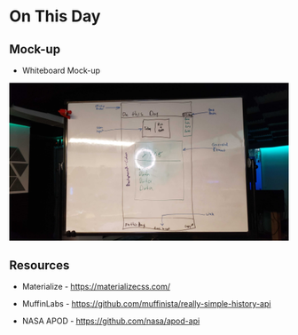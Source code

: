 # On This Day


## Mock-up


* Whiteboard Mock-up

![Whiteboard mock-up](./assets/images/README%20imgs/whiteboard-wire-frame.jpg)


## Resources

* Materialize - https://materializecss.com/

* MuffinLabs - https://github.com/muffinista/really-simple-history-api

* NASA APOD - https://github.com/nasa/apod-api